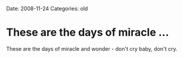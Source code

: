 Date: 2008-11-24
Categories: old

# These are the days of miracle ...

These are the days of miracle and wonder - don't cry baby, don't cry.
